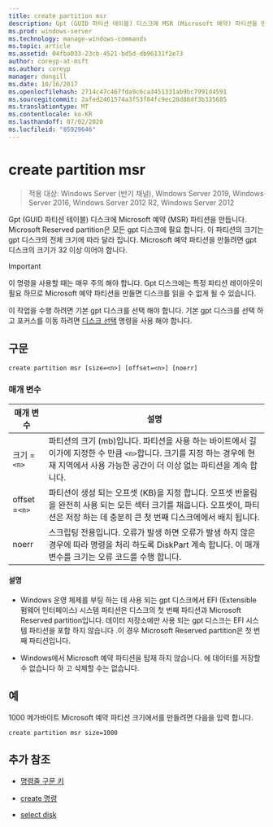 ```yaml
---
title: create partition msr
description: Gpt (GUID 파티션 테이블) 디스크에 MSR (Microsoft 예약) 파티션을 만드는 create partition msr에 대 한 참조 문서입니다.
ms.prod: windows-server
ms.technology: manage-windows-commands
ms.topic: article
ms.assetid: 04fba033-23cb-4521-bd5d-db96131f2e73
author: coreyp-at-msft
ms.author: coreyp
manager: dongill
ms.date: 10/16/2017
ms.openlocfilehash: 2714c47c467fda9c6ca3451331ab9bc7991d4591
ms.sourcegitcommit: 2afed2461574a3f53f84fc9ec28d86df3b335685
ms.translationtype: MT
ms.contentlocale: ko-KR
ms.lasthandoff: 07/02/2020
ms.locfileid: "85929646"
---
```

# <a name="create-partition-msr"></a>create partition msr

> 적용 대상: Windows Server (반기 채널), Windows Server 2019, Windows Server 2016, Windows Server 2012 R2, Windows Server 2012

Gpt (GUID 파티션 테이블) 디스크에 Microsoft 예약 (MSR) 파티션을 만듭니다. Microsoft Reserved partition은 모든 gpt 디스크에 필요 합니다. 이 파티션의 크기는 gpt 디스크의 전체 크기에 따라 달라 집니다. Microsoft 예약 파티션을 만들려면 gpt 디스크의 크기가 32 이상 이어야 합니다.

> [!IMPORTANT]
> 이 명령을 사용할 때는 매우 주의 해야 합니다. Gpt 디스크에는 특정 파티션 레이아웃이 필요 하므로 Microsoft 예약 파티션을 만들면 디스크를 읽을 수 없게 될 수 있습니다.
>
> 이 작업을 수행 하려면 기본 gpt 디스크를 선택 해야 합니다. 기본 gpt 디스크를 선택 하 고 포커스를 이동 하려면 [디스크 선택](select-disk.md) 명령을 사용 해야 합니다.

## <a name="syntax"></a>구문

```
create partition msr [size=<n>] [offset=<n>] [noerr]
```

### <a name="parameters"></a>매개 변수

| 매개 변수 | 설명 |
| --------- | ----------- |
| 크기 =`<n>` | 파티션의 크기 (mb)입니다. 파티션을 사용 하는 바이트에서 길이가에 지정한 수 만큼 `<n>`합니다. 크기를 지정 하는 경우에 현재 지역에서 사용 가능한 공간이 더 이상 없는 파티션을 계속 합니다. |
| offset =`<n>` | 파티션이 생성 되는 오프셋 (KB)을 지정 합니다. 오프셋 반올림을 완전히 사용 되는 모든 섹터 크기를 채웁니다. 오프셋이, 파티션은 저장 하는 데 충분히 큰 첫 번째 디스크에에서 배치 됩니다. |
| noerr | 스크립팅 전용입니다. 오류가 발생 하면 오류가 발생 하지 않은 경우에 따라 명령을 처리 하도록 DiskPart 계속 합니다. 이 매개 변수를 크기는 오류 코드를 수행 합니다. |

#### <a name="remarks"></a>설명

- Windows 운영 체제를 부팅 하는 데 사용 되는 gpt 디스크에서 EFI (Extensible 펌웨어 인터페이스) 시스템 파티션은 디스크의 첫 번째 파티션과 Microsoft Reserved partition입니다. 데이터 저장소에만 사용 되는 gpt 디스크는 EFI 시스템 파티션을 포함 하지 않습니다 .이 경우 Microsoft Reserved partition은 첫 번째 파티션입니다.

- Windows에서 Microsoft 예약 파티션을 탑재 하지 않습니다. 에 데이터를 저장할 수 없습니다 하 고 삭제할 수는 없습니다.

## <a name="examples"></a>예

1000 메가바이트 Microsoft 예약 파티션 크기에서를 만들려면 다음을 입력 합니다.

```
create partition msr size=1000
```

## <a name="additional-references"></a>추가 참조

- [명령줄 구문 키](command-line-syntax-key.md)

- [create 명령](create.md)

- [select disk](select-disk.md)
